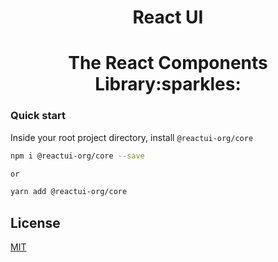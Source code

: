 <b><h1 align="center">React UI</h1></b>

<h1 align="center">The React Components Library:sparkles:</h1>

### Quick start

Inside your root project directory, install `@reactui-org/core`

```sh
npm i @reactui-org/core --save

or

yarn add @reactui-org/core
```

## License

[MIT](https://github.com/OSCA-Kampala-Chapter/react-ui/blob/main/LICENSE)
